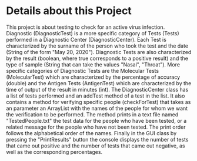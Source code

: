 # Details about this Project
This project is about testing to check for an active virus infection. Diagnostic (DiagnosticTest) is a more specific category of Tests (Tests) performed in a Diagnostic Center (DiagnosticCenter). Each Test is characterized by the surname of the person who took the test and the date (String of the form "May 20, 2020"). Diagnostic Tests are also characterized by the result (boolean, where true corresponds to a positive result) and the type of sample (String that can take the values "Nasal", "Throat"). More specific categories of Diagnostic Tests are the Molecular Tests (MolecularTest) which are characterized by the percentage of accuracy (double) and the Antigen Tests (AntigenTest) which are characterized by the time of output of the result in minutes (int). The DiagnosticCenter class has a list of tests performed and an addTest method of a test in the list. It also contains a method for verifying specific people (checkForTest) that takes as an parameter an ArrayList with the names of the people for whom we want the verification to be performed. The method prints in a text file named "TestedPeople.txt" the test data for the people who have been tested, or a related message for the people who have not been tested. The print order follows the alphabetical order of the names. Finally in the GUI class by pressing the "PrintResults" button the console displays the number of tests that came out positive and the number of tests that came out negative, as well as the corresponding percentages.
